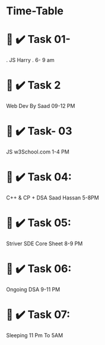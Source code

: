 # Time-Table      

# 🎯 ✔️ Task 01-
   . JS Harry
   . 6- 9 am

# 🎯 ✔️ Task 2
   Web Dev By Saad 
   09-12 PM

# 🎯 ✔️ Task- 03
   JS w3School.com
   1-4 PM

# 🎯 ✔️ Task 04:
   C++ & CP + DSA Saad Hassan
   5-8PM

# 🎯 ✔️ Task 05:
   Striver SDE Core Sheet
   8-9 PM

# 🎯 ✔️ Task 06:
  Ongoing DSA
  9-11 PM

# 🎯 ✔️ Task 07:
  Sleeping
  11 Pm To 5AM
